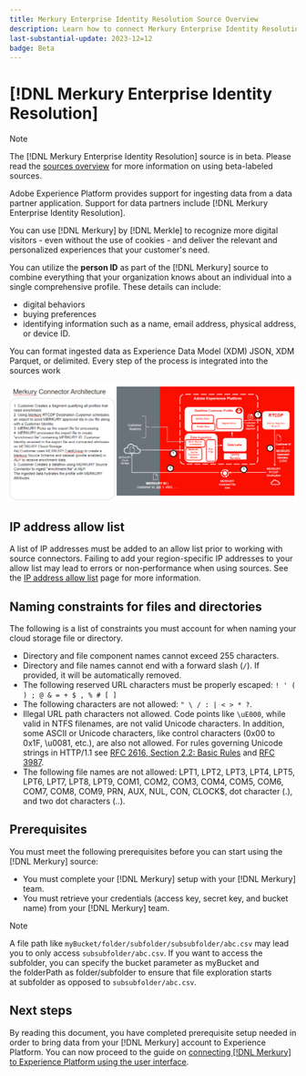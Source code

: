```yaml
---
title: Merkury Enterprise Identity Resolution Source Overview
description: Learn how to connect Merkury Enterprise Identity Resolution to Adobe Experience Platform using the user interface.
last-substantial-update: 2023-12=12
badge: Beta
---
```

# [!DNL Merkury Enterprise Identity Resolution]

>[!NOTE]
>
>The [!DNL Merkury Enterprise Identity Resolution] source is in beta. Please read the [sources overview](../../home.md#terms-and-conditions) for more information on using beta-labeled sources.

Adobe Experience Platform provides support for ingesting data from a data partner application. Support for data partners include [!DNL Merkury Enterprise Identity Resolution].

You can use [!DNL Merkury] by [!DNL Merkle] to recognize more digital visitors - even without the use of cookies - and deliver the relevant and personalized experiences that your customer's need. 

You can utilize the **person ID** as part of the [!DNL Merkury] source to combine everything that your organization knows about an individual into a single comprehensive profile. These details can include: 

- digital behaviors
- buying preferences
- identifying information such as a name, email address, physical address, or device ID.

You can format ingested data as Experience Data Model (XDM) JSON, XDM Parquet, or delimited. Every step of the process is integrated into the sources work

![An illustration of the data processing workflow for the Merkury source.](../../images/tutorials/create/merkury-enterprise-identity-resolution-assets/architecture.png)

## IP address allow list

A list of IP addresses must be added to an allow list prior to working with source connectors. Failing to add your region-specific IP addresses to your allow list may lead to errors or non-performance when using sources. See the [IP address allow list](../../ip-address-allow-list.md) page for more information.

## Naming constraints for files and directories

The following is a list of constraints you must account for when naming your cloud storage file or directory.

- Directory and file component names cannot exceed 255 characters.
- Directory and file names cannot end with a forward slash (`/`). If provided, it will be automatically removed.
- The following reserved URL characters must be properly escaped: `! ' ( ) ; @ & = + $ , % # [ ]`
- The following characters are not allowed: `" \ / : | < > * ?`.
- Illegal URL path characters not allowed. Code points like `\uE000`, while valid in NTFS filenames, are not valid Unicode characters. In addition, some ASCII or Unicode characters, like control characters (0x00 to 0x1F, \u0081, etc.), are also not allowed. For rules governing Unicode strings in HTTP/1.1 see [RFC 2616, Section 2.2: Basic Rules](https://www.ietf.org/rfc/rfc2616.txt) and [RFC 3987](https://www.ietf.org/rfc/rfc3987.txt).
- The following file names are not allowed: LPT1, LPT2, LPT3, LPT4, LPT5, LPT6, LPT7, LPT8, LPT9, COM1, COM2, COM3, COM4, COM5, COM6, COM7, COM8, COM9, PRN, AUX, NUL, CON, CLOCK$, dot character (.), and two dot characters (..).

## Prerequisites

You must meet the following prerequisites before you can start using the [!DNL Merkury] source:

- You must complete your [!DNL Merkury] setup with your [!DNL Merkury] team.
- You must retrieve your credentials (access key, secret key, and bucket name) from your [!DNL Merkury] team. 

>[!NOTE]
>
>A file path like `myBucket/folder/subfolder/subsubfolder/abc.csv` may lead you to only access `subsubfolder/abc.csv`. If you want to access the subfolder, you can specify the bucket parameter as myBucket and the folderPath as folder/subfolder to ensure that file exploration starts at subfolder as opposed to `subsubfolder/abc.csv`.

## Next steps

By reading this document, you have completed prerequisite setup needed in order to bring data from your [!DNL Merkury] account to Experience Platform. You can now proceed to the guide on [connecting [!DNL Merkury] to Experience Platform using the user interface](../../tutorials/ui/create/data-partners/merkury.md).
